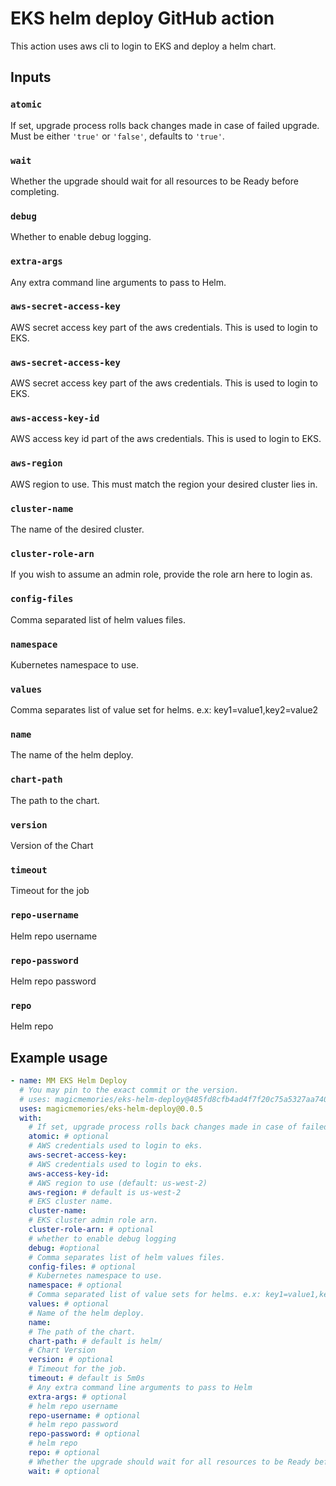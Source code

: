 # EKS helm deploy GitHub action

This action uses aws cli to login to EKS and deploy a helm chart.

## Inputs

### `atomic`

If set, upgrade process rolls back changes made in case of failed upgrade. Must be either `'true'` or `'false'`, defaults to `'true'`.

### `wait`

Whether the upgrade should wait for all resources to be Ready before completing.

### `debug`

Whether to enable debug logging.

### `extra-args`

Any extra command line arguments to pass to Helm.

### `aws-secret-access-key`

AWS secret access key part of the aws credentials. This is used to login to EKS.

### `aws-secret-access-key`

AWS secret access key part of the aws credentials. This is used to login to EKS.

### `aws-access-key-id`

AWS access key id part of the aws credentials. This is used to login to EKS.

### `aws-region`

AWS region to use. This must match the region your desired cluster lies in.

### `cluster-name`

The name of the desired cluster.

### `cluster-role-arn`

If you wish to assume an admin role, provide the role arn here to login as.

### `config-files`

Comma separated list of helm values files.

### `namespace`

Kubernetes namespace to use.

### `values`

Comma separates list of value set for helms. e.x: key1=value1,key2=value2

### `name`

The name of the helm deploy.

### `chart-path`

The path to the chart.

### `version`

Version of the Chart

### `timeout`

Timeout for the job

### `repo-username`

Helm repo username

### `repo-password`

Helm repo password

### `repo`

Helm repo

## Example usage

```yaml
- name: MM EKS Helm Deploy
  # You may pin to the exact commit or the version.
  # uses: magicmemories/eks-helm-deploy@485fd8cfb4ad4f7f20c75a5327aa740cf5331c34
  uses: magicmemories/eks-helm-deploy@0.0.5
  with:
    # If set, upgrade process rolls back changes made in case of failed upgrade.
    atomic: # optional
    # AWS credentials used to login to eks.
    aws-secret-access-key: 
    # AWS credentials used to login to eks.
    aws-access-key-id: 
    # AWS region to use (default: us-west-2)
    aws-region: # default is us-west-2
    # EKS cluster name.
    cluster-name: 
    # EKS cluster admin role arn.
    cluster-role-arn: # optional
    # whether to enable debug logging
    debug: #optional
    # Comma separates list of helm values files.
    config-files: # optional
    # Kubernetes namespace to use.
    namespace: # optional
    # Comma separated list of value sets for helms. e.x: key1=value1,key2=value2
    values: # optional
    # Name of the helm deploy.
    name: 
    # The path of the chart.
    chart-path: # default is helm/
    # Chart Version
    version: # optional
    # Timeout for the job.
    timeout: # default is 5m0s
    # Any extra command line arguments to pass to Helm
    extra-args: # optional
    # helm repo username
    repo-username: # optional
    # helm repo password
    repo-password: # optional
    # helm repo
    repo: # optional
    # Whether the upgrade should wait for all resources to be Ready before completing
    wait: # optional
```
